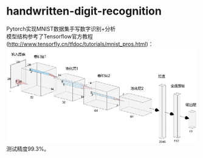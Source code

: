 # handwritten-digit-recognition
Pytorch实现MNIST数据集手写数字识别+分析  
模型结构参考了Tensorflow官方教程(http://www.tensorfly.cn/tfdoc/tutorials/mnist_pros.html)： 
![模型](https://github.com/0809zheng/handwritten-digit-recognition/blob/master/model.jpg)  
测试精度99.3%。
